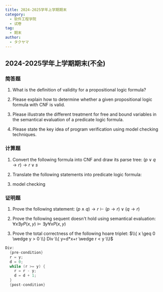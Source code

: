 ```yaml
---
title: 2024-2025学年上学期期末
category:
  - 软件工程学院
  - 试卷
tag:
  - 期末
author:
  - タクヤマ
---
```

## 2024-2025学年上学期期末(不全)

### 简答题

1. What is the definition of validity for a propositional logic formula?

2. Please explain how to determine whether a given propositional logic formula with CNF is valid.

3. Please illustrate the different treatment for free and bound variables in the semantical evaluation of a predicate logic formula.

4. Please state the key idea of program verification using model checking techniques.

### 计算题

1. Convert the following formula into CNF and draw its parse tree: $(p \vee q \rightarrow r ) \rightarrow r \vee s$

2. Translate the following statements into predicate logic formula:

3. model checking

### 证明题

1. Prove the following statement: $(p \wedge q) \rightarrow r \vdash (p \rightarrow r) \vee (q \rightarrow r)$

2. Prove the following sequent doesn't hold using semantical evaluation:
  $\forall x \exists y P(x,y) \models \exists y \forall x P(x,y)$

3. Prove the total correctness of the following hoare triplet: $\\{ x \geq 0 \wedge y > 0 \\} Div \\{ y=d*x+r \wedge r < y \\}$

```cpp
Div:
  {pre-condition}
  r = y;
  d = 0;
  while (r >= y) {
    r = r - y;
    d = d + 1;
  }
  {post-condition}
  ```
